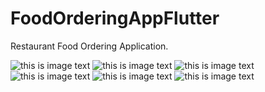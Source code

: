 # FoodOrderingAppFlutter

Restaurant Food Ordering Application.

![this is image text](https://github.com/SyedBaqar14/DATAIMAGES/blob/main/Screenshot_20210316-214348.png?raw=true) ![this is image text](https://github.com/SyedBaqar14/DATAIMAGES/blob/main/Screenshot_20210316-214352.png?raw=true) ![this is image text](https://github.com/SyedBaqar14/DATAIMAGES/blob/main/Screenshot_20210316-214356.png?raw=true) ![this is image text](https://github.com/SyedBaqar14/DATAIMAGES/blob/main/Screenshot_20210316-214403.png?raw=true) ![this is image text](https://github.com/SyedBaqar14/DATAIMAGES/blob/main/Screenshot_20210316-214432.png?raw=true) ![this is image text](https://github.com/SyedBaqar14/DATAIMAGES/blob/main/Screenshot_20210316-214442.png?raw=true) 

